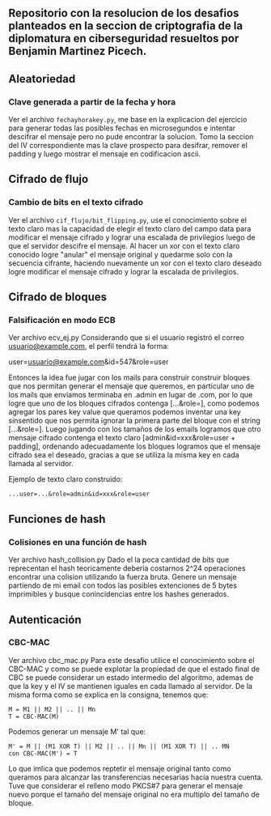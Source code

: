 ## Repositorio con la resolucion de los desafios planteados en la seccion de criptografia de la diplomatura en ciberseguridad resueltos por Benjamin Martinez Picech.

## Aleatoriedad

### Clave generada a partir de la fecha y hora

Ver el archivo `fechayhorakey.py`, me base en la explicacion del ejercicio para generar todas las posibles fechas en microsegundos e intentar descifrar el mensaje pero no pude encontrar la solucion. Tomo la seccion del IV correspondiente mas la clave prospecto para desifrar, remover el padding y luego mostrar el mensaje en codificacion ascii.

## Cifrado de flujo

### Cambio de bits en el texto cifrado

Ver el archivo `cif_flujo/bit_flipping.py`, use el conocimiento sobre el texto claro mas la capacidad de elegir el texto claro del campo data para modificar el mensaje cifrado y lograr una escalada de privilegios luego de que el servidor descifre el mensaje. Al hacer un xor con el texto claro conocido logre "anular" el mensaje original y quedarme solo con la secuencia cifrante, haciendo nuevamente un xor con el texto claro deseado logre modificar el mensaje cifrado y lograr la escalada de privilegios.

## Cifrado de bloques

### Falsificación en modo ECB

Ver archivo ecv_ej.py
Considerando que si el usuario registró el correo usuario@example.com, el perfil tendrá la forma:

user=usuario@example.com&id=547&role=user

Entonces la idea fue jugar con los mails para construir construir bloques que nos permitan generar el mensaje que queremos, en particular uno de los mails que enviamos terminaba en .admin en lugar de .com, por lo que logre que uno de los bloques cifrados contenga [...&role=], como podemos agregar los pares key value que queramos podemos inventar una key sinsentido que nos permita ignorar la primera parte del bloque con el string [...&role=]. Luego jugando con los tamaños de los emails logramos que otro mensaje cifrado contenga el texto claro [admin&id=xxx&role=user + padding], ordenando adecuadamente los bloques logramos que el mensaje cifrado sea el deseado, gracias a que se utiliza la misma key en cada llamada al servidor.

Ejemplo de texto claro construido:

```
...user=...&role=admin&id=xxx&role=user
```

## Funciones de hash

### Colisiones en una función de hash

Ver archivo hash_collision.py
Dado el la poca cantidad de bits que reprecentan el hash teoricamente deberia costarnos 2^24 operaciones encontrar una colision utilizando la fuerza bruta. Genere un mensaje partiendo de mi email con todos las posibles extenciones de 5 bytes imprimibles y busque conincidencias entre los hashes generados.

## Autenticación

### CBC-MAC

Ver archivo cbc_mac.py
Para este desafio utilice el conocimiento sobre el CBC-MAC y como se puede explotar la propiedad de que el estado final de CBC se puede considerar un estado intermedio del algoritmo, ademas de que la key y el IV se mantienen iguales en cada llamado al servidor. De la misma forma como se explica en la consigna, tenemos que:

```
M = M1 || M2 || .. || Mn
T = CBC-MAC(M)
```

Podemos generar un mensaje M' tal que:

```
M' = M || (M1 XOR T) || M2 || .. || Mn || (M1 XOR T) || .. MN
con CBC-MAC(M') = T
```

Lo que imlica que podemos reptetir el mensaje original tanto como queramos para alcanzar las transferencias necesarias hacia nuestra cuenta. Tuve que considerar el relleno modo PKCS#7 para generar el mensaje nuevo porque el tamaño del mensaje original no era multiplo del tamaño de bloque.
